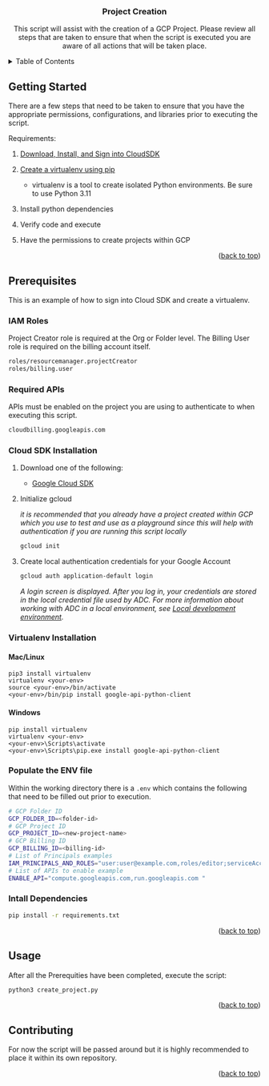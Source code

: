 
<a name="readme-top"></a>


<!-- PROJECT LOGO -->
<br />
<div align="center">

  <h3 align="center">Project Creation</h3>

  <p align="center">
    This script will assist with the creation of a GCP Project. Please review all steps that are taken to ensure that when the script is executed you are aware of all actions that will be taken place.
    <br />
  </p>
</div>



<!-- TABLE OF CONTENTS -->
<details>
  <summary>Table of Contents</summary>
  <ol>
    <li>
      <a href="#about-the-project">About The Project</a>
    </li>
    <li>
      <a href="#getting-started">Getting Started</a>
    </li>
    <li>
      <a href="#prerequisites">Prerequisites</a>
      <ul>
        <li><a href="#iam-roles">IAM Roles</a></li>
        <li><a href="#cloud-sdk-installation">Cloud SDK Installation</a></li>
        <li><a href="#virtualenv-installation">Virtualenv Installation</a></li>
        <li><a href="#populate-the-env-file">Populate the ENV file</a></li>
      </ul>
    </li>
    <li><a href="#usage">Usage</a></li>
    <li><a href="#contributing">Contributing</a></li>
  </ol>
</details>



<!-- Getting Started -->
## Getting Started


There are a few steps that need to be taken to ensure that you have the appropriate permissions, configurations, and libraries prior to executing the script.

Requirements:

1. [Download, Install, and Sign into CloudSDK](https://cloud.google.com/sdk/docs/install)

2. [Create a virtualenv using pip](https://virtualenv.pypa.io/en/latest/)
  
   * virtualenv is a tool to create isolated Python environments. Be sure to use Python 3.11 
   
3. Install python dependencies
4. Verify code and execute
5. Have the permissions to create projects within GCP


<p align="right">(<a href="#readme-top">back to top</a>)</p>

<!-- GETTING STARTED -->
## Prerequisites


This is an example of how to sign into Cloud SDK and create a virtualenv.

### IAM Roles
Project Creator role is required at the Org or Folder level.
The Billing User role is required on the billing account itself.
```sh
roles/resourcemanager.projectCreator
roles/billing.user
```

### Required APIs
APIs must be enabled on the project you are using to authenticate to when executing this script.
```sh
cloudbilling.googleapis.com
```

### Cloud SDK Installation

1. Download one of the following:
   * [Google Cloud SDK](https://cloud.google.com/sdk/docs/install)

2. Initialize gcloud
  
   _it is recommended that you already have a project created within GCP which you use to test and use as a playground since this will help with authentication if you are running this script locally_
   ```sh
   gcloud init
   ```
3. Create local authentication credentials for your Google Account
   ```sh
   gcloud auth application-default login
   ```
   _A login screen is displayed. After you log in, your credentials are stored in the local credential file used by ADC. For more information about working with ADC in a local environment, see [Local development environment](https://cloud.google.com/iam/docs/authentication#:~:text=local%20environment%2C%20see-,Local%20development%20environment,-.)._

### Virtualenv Installation
#### Mac/Linux

```
pip3 install virtualenv
virtualenv <your-env>
source <your-env>/bin/activate
<your-env>/bin/pip install google-api-python-client
```

#### Windows

```
pip install virtualenv
virtualenv <your-env>
<your-env>\Scripts\activate
<your-env>\Scripts\pip.exe install google-api-python-client
```

### Populate the ENV file
Within the working directory there is a `.env` which contains the following that need to be filled out prior to execution.
```sh
# GCP Folder ID
GCP_FOLDER_ID=<folder-id>
# GCP Project ID
GCP_PROJECT_ID=<new-project-name>
# GCP Billing ID
GCP_BILLING_ID=<billing-id>
# List of Principals examples
IAM_PRINCIPALS_AND_ROLES="user:user@example.com,roles/editor;serviceAccount:svc@example.com,roles/appengine.appAdmin;group:group@example.com,roles/viewer"
# List of APIs to enable example
ENABLE_API="compute.googleapis.com,run.googleapis.com "

```

### Intall Dependencies
```sh
pip install -r requirements.txt
```

<p align="right">(<a href="#readme-top">back to top</a>)</p>



<!-- USAGE EXAMPLES -->
## Usage

After all the Prerequities have been completed, execute the script:
```sh
python3 create_project.py
```


<p align="right">(<a href="#readme-top">back to top</a>)</p>


<!-- CONTRIBUTING -->
## Contributing

For now the script will be passed around but it is highly recommended to place it within its own repository.

<p align="right">(<a href="#readme-top">back to top</a>)</p>


<!-- CONTACT 
## Contact

Your Name - [@your_twitter](https://twitter.com/your_username) - email@example.com

Project Link: [https://github.com/your_username/repo_name](https://github.com/your_username/repo_name)

<p align="right">(<a href="#readme-top">back to top</a>)</p>

-->

<!-- ACKNOWLEDGMENTS 
## Acknowledgments

Use this space to list resources you find helpful and would like to give credit to. I've included a few of my favorites to kick things off!

* [Choose an Open Source License](https://choosealicense.com)
* [GitHub Emoji Cheat Sheet](https://www.webpagefx.com/tools/emoji-cheat-sheet)
* [Malven's Flexbox Cheatsheet](https://flexbox.malven.co/)
* [Malven's Grid Cheatsheet](https://grid.malven.co/)
* [Img Shields](https://shields.io)
* [GitHub Pages](https://pages.github.com)
* [Font Awesome](https://fontawesome.com)
* [React Icons](https://react-icons.github.io/react-icons/search)

<p align="right">(<a href="#readme-top">back to top</a>)</p>
-->
